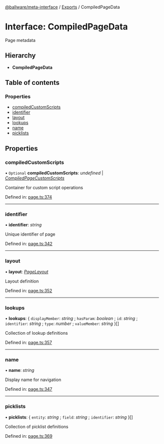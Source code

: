 [@ballware/meta-interface](../README.md) / [Exports](../modules.md) / CompiledPageData

# Interface: CompiledPageData

Page metadata

## Hierarchy

* **CompiledPageData**

## Table of contents

### Properties

- [compiledCustomScripts](compiledpagedata.md#compiledcustomscripts)
- [identifier](compiledpagedata.md#identifier)
- [layout](compiledpagedata.md#layout)
- [lookups](compiledpagedata.md#lookups)
- [name](compiledpagedata.md#name)
- [picklists](compiledpagedata.md#picklists)

## Properties

### compiledCustomScripts

• `Optional` **compiledCustomScripts**: *undefined* \| [*CompiledPageCustomScripts*](compiledpagecustomscripts.md)

Container for custom script operations

Defined in: [page.ts:374](https://github.com/frankball/ballware-meta-interface/blob/d19dcf1/src/page.ts#L374)

___

### identifier

• **identifier**: *string*

Unique identifier of page

Defined in: [page.ts:342](https://github.com/frankball/ballware-meta-interface/blob/d19dcf1/src/page.ts#L342)

___

### layout

• **layout**: [*PageLayout*](pagelayout.md)

Layout definition

Defined in: [page.ts:352](https://github.com/frankball/ballware-meta-interface/blob/d19dcf1/src/page.ts#L352)

___

### lookups

• **lookups**: { `displayMember`: *string* ; `hasParam`: *boolean* ; `id`: *string* ; `identifier`: *string* ; `type`: *number* ; `valueMember`: *string*  }[]

Collection of lookup definitions

Defined in: [page.ts:357](https://github.com/frankball/ballware-meta-interface/blob/d19dcf1/src/page.ts#L357)

___

### name

• **name**: *string*

Display name for navigation

Defined in: [page.ts:347](https://github.com/frankball/ballware-meta-interface/blob/d19dcf1/src/page.ts#L347)

___

### picklists

• **picklists**: { `entity`: *string* ; `field`: *string* ; `identifier`: *string*  }[]

Collection of picklist definitions

Defined in: [page.ts:369](https://github.com/frankball/ballware-meta-interface/blob/d19dcf1/src/page.ts#L369)
